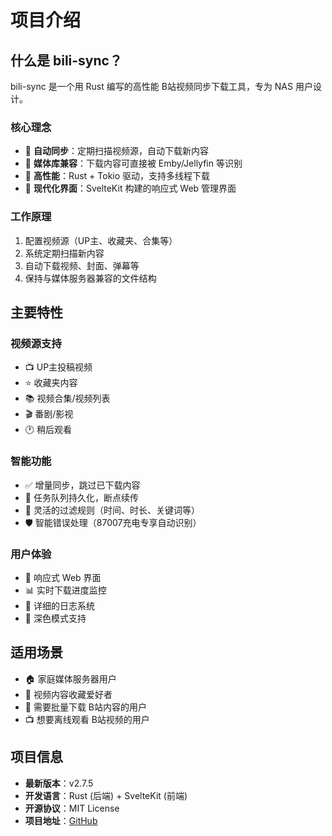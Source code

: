 # 项目介绍

## 什么是 bili-sync？

bili-sync 是一个用 Rust 编写的高性能 B站视频同步下载工具，专为 NAS 用户设计。

### 核心理念
- 🎯 **自动同步**：定期扫描视频源，自动下载新内容
- 📁 **媒体库兼容**：下载内容可直接被 Emby/Jellyfin 等识别
- 🚀 **高性能**：Rust + Tokio 驱动，支持多线程下载
- 🎨 **现代化界面**：SvelteKit 构建的响应式 Web 管理界面

### 工作原理
1. 配置视频源（UP主、收藏夹、合集等）
2. 系统定期扫描新内容
3. 自动下载视频、封面、弹幕等
4. 保持与媒体服务器兼容的文件结构

## 主要特性

### 视频源支持
- 📺 UP主投稿视频
- ⭐ 收藏夹内容
- 📚 视频合集/视频列表
- 🎬 番剧/影视
- 🕐 稍后观看

### 智能功能
- ✅ 增量同步，跳过已下载内容
- 🔄 任务队列持久化，断点续传
- 🎯 灵活的过滤规则（时间、时长、关键词等）
- 🛡️ 智能错误处理（87007充电专享自动识别）

### 用户体验
- 📱 响应式 Web 界面
- 📊 实时下载进度监控
- 📝 详细的日志系统
- 🌙 深色模式支持

## 适用场景

- 🏠 家庭媒体服务器用户
- 📼 视频内容收藏爱好者
- 🔄 需要批量下载 B站内容的用户
- 📺 想要离线观看 B站视频的用户

## 项目信息

- **最新版本**：v2.7.5
- **开发语言**：Rust (后端) + SvelteKit (前端)
- **开源协议**：MIT License
- **项目地址**：[GitHub](https://github.com/qq1582185982/bili-sync-01)